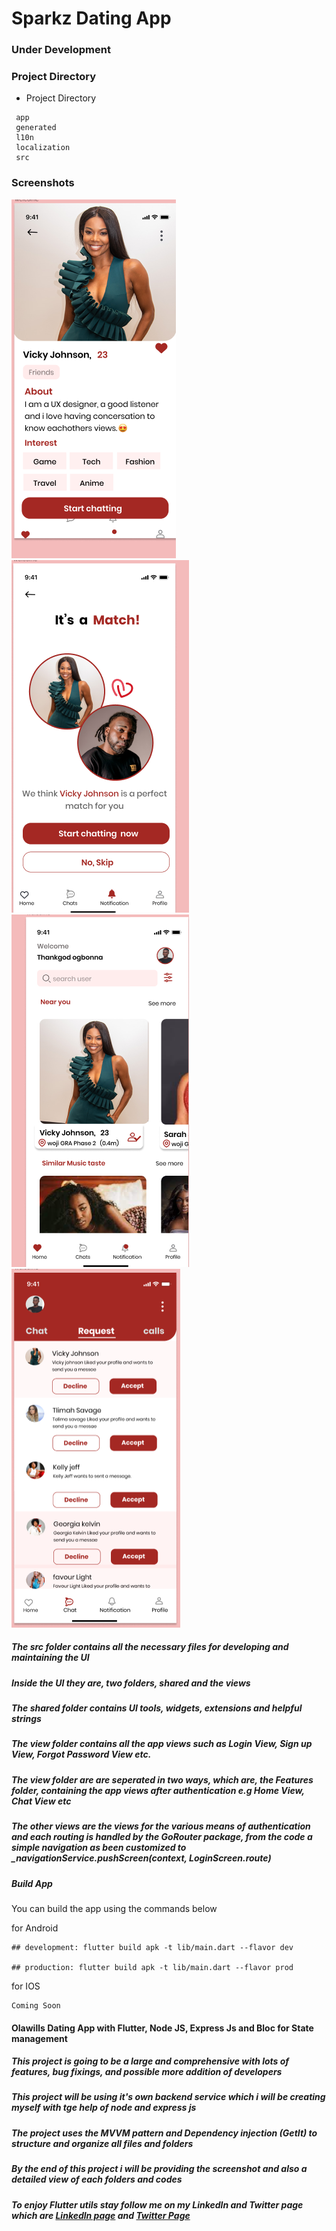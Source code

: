 # Sparkz Dating App
### Under Development
### Project Directory

 - Project Directory
```shell
 app
 generated
 l10n
 localization
 src
 ```

 ### Screenshots
![Image 1](assets/images/1.png) ![Image 2](assets/images/2.png)
![image 3](assets/images/3.png) ![image 4](assets/images/4.png)

   

 <h5> The src folder contains all the necessary files for developing and maintaining the UI</h5>

 <h5>Inside the UI they are, two folders, shared and the views</h5>
 <h5>The shared folder contains UI tools, widgets, extensions and helpful strings</h5>
 <h5>The view folder contains all the app views such as Login View, Sign up View, Forgot Password View etc.</h5>
 
 <h5>The view folder are are seperated in two ways, which are, the Features folder, containing the app views after authentication e.g Home View, Chat View etc</h5>
 <h5>The other views are the views for the various means of authentication and each routing is handled by the GoRouter package, from the code a simple navigation as been customized to _navigationService.pushScreen(context, LoginScreen.route)</h5>

 ##### Build App
 You can build the app using the commands below

 for Android

 ```
 ## development: flutter build apk -t lib/main.dart --flavor dev

 ## production: flutter build apk -t lib/main.dart --flavor prod
```

for IOS

```
Coming Soon
```
 


#### Olawills Dating App with Flutter, Node JS, Express Js and Bloc for State management

<h5>This project is going to be a large and comprehensive with lots of features, bug fixings, and possible more addition of developers </h5>
<h5>This project will be using it's own backend service which i will be creating myself with tge help of node and express js</h5>
<h5> The project uses the MVVM pattern and Dependency injection (GetIt) to structure and organize all files and folders
<h5>By the end of this project i will be providing the screenshot and also a detailed view of each folders and codes</h5>

<h5>To enjoy Flutter utils stay follow me on my Linkedln and Twitter page which are <a href ="https://www.linkedln.com/in/olawills">Linkedln page</a> and <a href ="https://www.twitter.com/olawillfFlutter"> Twitter Page</a></h5>


